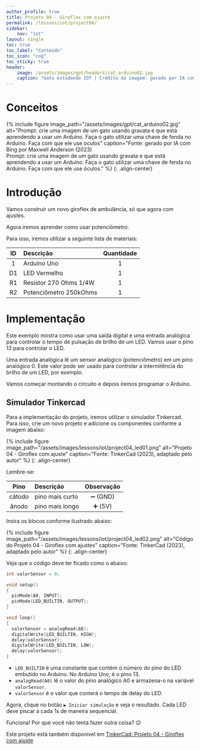 ```yaml
---
author_profile: true
title: Projeto 04 - Giroflex com ajuste
permalink: /lessons/iot/project04/
sidebar:
    nav: "iot"
layout: single
toc: true
toc_label: "Conteúdo"
toc_icon: "cog"
toc_sticky: true
header:
    image: /assets/images/gpt/headers/cat_arduino02.jpg
    caption: "Gato estudando IOT | Crédito da imagem: gerado por IA com Bing por Maxwell Anderson (2023) | Prompt: Prompt: crie uma imagem de um gato usando gravata e que está aprendendo a usar um Arduíno. Faça o gato utilizar uma chave de fenda no Arduino. Faça com que ele use óculos."
---
```


# Conceitos

{% 
  include figure 
  image_path="/assets/images/gpt/cat_arduino02.jpg" 
  alt="Prompt: crie uma imagem de um gato usando gravata e que está aprendendo a usar um Arduíno. Faça o gato utilizar uma chave de fenda no Arduino. Faça com que ele use óculos" 
  caption="Fonte: gerado por IA com Bing por Maxwell Anderson (2023)<br>Prompt: crie uma imagem de um gato usando gravata e que está aprendendo a usar um Arduíno. Faça o gato utilizar uma chave de fenda no Arduino. Faça com que ele use óculos." 
%}
{: .align-center} 

# Introdução

Vamos construir um novo giroflex de ambulância, só que agora com ajustes.

Agora iremos aprender como usar potenciômetro.

Para isso, iremos utilizar a seguinte lista de materiais:

|  ID   | Descrição              | Quantidade |
| :---: | :--------------------- | :--------: |
|   1   | Arduino Uno            |     1      |
|  D1   | LED Vermelho           |     1      |
|  R1   | Resistor 270 Ohms 1/4W |     1      |
|  R2   | Potenciômetro 250kOhms |     1      |

# Implementação

Este exemplo mostra como usar uma saída digital e uma entrada analógica para controlar o tempo de pulsação de brilho de um LED. Vamos usar o pino 13 para controlar o LED.

Uma entrada analógica lê um sensor analógico (potenciômetro) em um pino analógico 0. Este valor pode ser usado para controlar a intermitência do brilho de um LED, por exemplo.

Vamos começar montando o circuito e depois iremos programar o Arduino.

## Simulador Tinkercad

Para a implementação do projeto, iremos utilizar o simulador Tinkercad. Para isso, crie um novo projeto e adicione os componentes conforme a imagem abaixo:

{%
    include figure
    image_path="/assets/images/lessons/iot/project04_led01.png"
    alt="Projeto 04 - Giroflex com ajuste"
    caption="Fonte: TinkerCad (2023), adaptado pelo autor"
%}
{: .align-center}

Lembre-se: 

|  Pino  | Descrição       | Observação |
| :----: | :-------------- | :--------: |
| cátodo | pino mais curto |  ➖ (GND)   |
| ânodo  | pino mais longo |   ➕ (5V)   |

Insira os blocos conforme ilustrado abaixo:

{%
    include figure
    image_path="/assets/images/lessons/iot/project04_led02.png"
    alt="Código do Projeto 04 - Giroflex com ajustes"
    caption="Fonte: TinkerCad (2023), adaptado pelo autor"
%}
{: .align-center}

Veja que o código deve ter ficado como o abaixo:

```c++
int valorSensor = 0;

void setup()
{
  pinMode(A0, INPUT);
  pinMode(LED_BUILTIN, OUTPUT);
}

void loop()
{
  valorSensor = analogRead(A0);
  digitalWrite(LED_BUILTIN, HIGH);
  delay(valorSensor); 
  digitalWrite(LED_BUILTIN, LOW);
  delay(valorSensor); 
}
```

- `LED_BUILTIN` é uma constante que contém o número do pino do LED embutido no Arduino. No Arduino Uno, é o pino 13.
- `analogRead(A0)` lê o valor do pino analógico A0 e armazena-o na variável `valorSensor`.
- `valorSensor` é o valor que conterá o tempo de delay do LED.


Agora, clique no botão `▶️ Iniciar simulação` e veja o resultado. Cada LED deve piscar a cada 1s de maneira sequencial.

Funciona! Por que você não tenta fazer outra coisa? 😉

Este projeto está também disponível em [TinkerCad: Projeto 04 - Giroflex com ajuste](https://www.tinkercad.com/things/6iqYZk1Cgls-glorious-wluff-esboo/editel?sharecode=7YWI_ATZT2XYTHHUjRDrcYTqNRo8zWkfQ_i2UBKlqyY)
